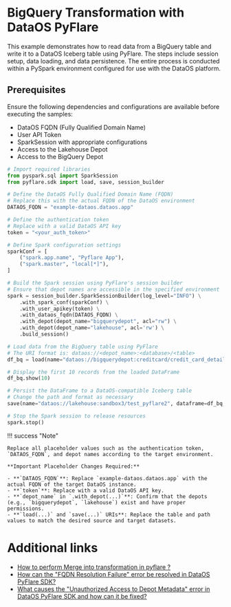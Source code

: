 # BigQuery Transformation with DataOS PyFlare

This example demonstrates how to read data from a BigQuery table and write it to a DataOS Iceberg table using PyFlare. The steps include session setup, data loading, and data persistence. The entire process is conducted within a PySpark environment configured for use with the DataOS platform.

## Prerequisites

Ensure the following dependencies and configurations are available before executing the samples:

- DataOS FQDN (Fully Qualified Domain Name)
- User API Token
- SparkSession with appropriate configurations
- Access to the Lakehouse Depot
- Access to the BigQuery Depot

```python
# Import required libraries
from pyspark.sql import SparkSession
from pyflare.sdk import load, save, session_builder

# Define the DataOS Fully Qualified Domain Name (FQDN)
# Replace this with the actual FQDN of the DataOS environment
DATAOS_FQDN = "example-dataos.dataos.app"

# Define the authentication token
# Replace with a valid DataOS API key
token = "<your_auth_token>"

# Define Spark configuration settings
sparkConf = [
    ("spark.app.name", "Pyflare App"),
    ("spark.master", "local[*]"),
]

# Build the Spark session using PyFlare's session builder
# Ensure that depot names are accessible in the specified environment
spark = session_builder.SparkSessionBuilder(log_level="INFO") \
    .with_spark_conf(sparkConf) \
    .with_user_apikey(token) \
    .with_dataos_fqdn(DATAOS_FQDN) \
    .with_depot(depot_name="bigquerydepot", acl="rw") \
    .with_depot(depot_name="lakehouse", acl='rw') \
    .build_session()

# Load data from the BigQuery table using PyFlare
# The URI format is: dataos://<depot_name>:<database>/<table>
df_bq = load(name="dataos://bigquerydepot:creditcard/credit_card_details", format="bigquery")

# Display the first 10 records from the loaded DataFrame
df_bq.show(10)

# Persist the DataFrame to a DataOS-compatible Iceberg table
# Change the path and format as necessary
save(name="dataos://lakehouse:sandbox3/test_pyflare2", dataframe=df_bq, format="iceberg", mode="overwrite")

# Stop the Spark session to release resources
spark.stop()
```
!!! success "Note"
    
    Replace all placeholder values such as the authentication token, `DATAOS_FQDN`, and depot names according to the target environment.

    **Important Placeholder Changes Required:**

    - **`DATAOS_FQDN`**: Replace `example-dataos.dataos.app` with the actual FQDN of the target DataOS instance.
    - **`token`**: Replace with a valid DataOS API key.
    - **`depot_name` in `.with_depot(...)`**: Confirm that the depots (e.g., `bigquerydepot`, `lakehouse`) exist and have proper permissions.
    - **`load(...)` and `save(...)` URIs**: Replace the table and path values to match the desired source and target datasets.


# Additional links 

- [How to perform Merge into transformation in pyflare ?](/api_docs/dataos_pyflare/code_samples/lakehouse_pyflare/#merge-into-iceberg-table)
- [How can the "FQDN Resolution Failure" error be resolved in DataOS PyFlare SDK?](/api_docs/dataos_pyflare/troubleshoot/#fqdn-resolution-failure)
- [What causes the "Unauthorized Access to Depot Metadata" error in DataOS PyFlare SDK and how can it be fixed?](/api_docs/dataos_pyflare/troubleshoot/#unauthorized-access-to-depot-metadata)